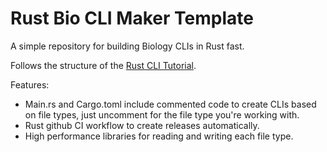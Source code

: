# Rust Bio CLI Maker Template
A simple repository for building Biology CLIs in Rust fast.

Follows the structure of the [Rust CLI Tutorial](https://github.com/otsukaresamadeshita/Rust_Bio_CLI_Template).

Features:
<ul>
<li>Main.rs and Cargo.toml include commented code to create CLIs based on file types, just uncomment for the file type you're working with.</li>
<li>Rust github CI workflow to create releases automatically.</li>
<li>High performance libraries for reading and writing each file type. </li>
</ul>

